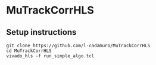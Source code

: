 # MuTrackCorrHLS

## Setup instructions
```
git clone https://github.com/l-cadamuro/MuTrackCorrHLS
cd MuTrackCorrHLS
vivado_hls -f run_simple_algo.tcl